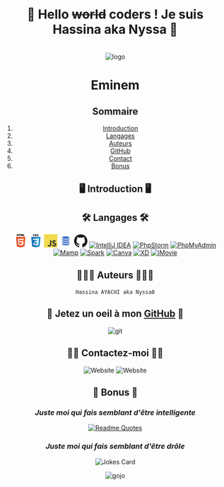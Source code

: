 <div align="center">

# 👋 Hello ~~world~~ coders ! Je suis Hassina aka Nyssa 👋
<br />
<center></center>
<img alt="logo" src="https://static.wixstatic.com/media/51e30d_d51e9a7675b14fec9050c17c133eb4e4~mv2.gif" width="300px"/>

# Eminem

## Sommaire
1. [Introduction](#-introduction-)
2. [Langages](#-langages-)
3. [Auteurs](#-auteurs-)
4. [GitHub](#-jetez-un-oeil-à-mon-github-)
5. [Contact](#-contactez-moi-)
6. [Bonus](#bonus)

## 🖥 Introduction 🖥


## 🛠 Langages 🛠

  [<img alt="HTML5" width="30px" src="https://raw.githubusercontent.com/github/explore/80688e429a7d4ef2fca1e82350fe8e3517d3494d/topics/html/html.png" />][webdevplaylist]
[<img alt="CSS3" width="30px" src="https://raw.githubusercontent.com/github/explore/80688e429a7d4ef2fca1e82350fe8e3517d3494d/topics/css/css.png" />][cssplaylist]
[<img alt="JavaScript" width="30px" src="https://raw.githubusercontent.com/github/explore/80688e429a7d4ef2fca1e82350fe8e3517d3494d/topics/javascript/javascript.png" />][jsplaylist]
[<img alt="SQL" width="30px" src="https://raw.githubusercontent.com/github/explore/80688e429a7d4ef2fca1e82350fe8e3517d3494d/topics/sql/sql.png" />][webdevplaylist]
[<img alt="GitHub" width="30px" src="https://raw.githubusercontent.com/github/explore/78df643247d429f6cc873026c0622819ad797942/topics/github/github.png" />][webdevplaylist]
[<img alt="IntelliJ IDEA" width="30px" src="https://upload.wikimedia.org/wikipedia/commons/thumb/9/9c/IntelliJ_IDEA_Icon.svg/1200px-IntelliJ_IDEA_Icon.svg.png" />][webdevplaylist]
[<img alt="PhpStorm" width="30px" src="https://upload.wikimedia.org/wikipedia/commons/thumb/c/c9/PhpStorm_Icon.svg/1200px-PhpStorm_Icon.svg.png" />][webdevplaylist]
[<img alt="PhpMyAdmin" width="30px" src="https://www.tuto-synology.fr/wp-content/uploads/2014/03/logo-phpmyadmin-1024x538.png" />][webdevplaylist]
[<img alt="Mamp" width="30px" src="https://www.mamp.info/images/icons/mamp-pro.png" />][webdevplaylist]
[<img alt="Spark" width="30px" src="https://theme.zdassets.com/theme_assets/942663/19b07c8c1d2149cd316f950522bba4bad78bf32a.png" />][webdevplaylist]
[<img alt="Canva" width="30px" src="https://upload.wikimedia.org/wikipedia/commons/3/3b/Canva_Logo.png" />][webdevplaylist]
[<img alt="XD" width="30px" src="https://upload.wikimedia.org/wikipedia/commons/thumb/c/c2/Adobe_XD_CC_icon.svg/2101px-Adobe_XD_CC_icon.svg.png" />][webdevplaylist]
[<img alt="iMovie" width="30px" src="https://help.apple.com/assets/5FA5CE6C0946225F74BB657F/5FA5CE6F0946225F74BB658D/fr_FR/7ed8a31ab3b640ddcc899151ffc16c9f.png" />][webdevplaylist]


## 👩🏻‍💻 Auteurs 🧑🏻‍💻
  ```
  Hassina AYACHI aka Nyssa0
  ```

## 👀 Jetez un oeil à mon [GitHub][GitHub] 👀
<img alt="git" src="https://media3.giphy.com/media/487L0pNZKONFN01oHO/giphy.gif?cid=790b7611243e5aec32fb90d5f0413a6f1f5685fcdbf9dbaf&rid=giphy.gif&ct=g" width="200px"/>

## 🤙🏼 Contactez-moi 🤙🏼

![Website](https://img.shields.io/website?logo=web&style=for-the-badge&up_color=black&up_message=Portfolio&url=https%3A%2F%2Fhassinaayachi.wixsite.com%2Fportfolio)
![Website](https://img.shields.io/website?color=%230A66C2&label=Linkedin&logo=Linkedin&logoColor=%230A66C2&style=for-the-badge&up_message=Click&url=https%3A%2F%2Fwww.linkedin.com%2Fin%2Fhassina-ayachi-2468991ab%2F)


## 💎 Bonus 💎
### _Juste moi qui fais semblant d'être intelligente_ ###
[![Readme Quotes](https://quotes-github-readme.vercel.app/api?type=horizontal)](https://github.com/piyushsuthar/github-readme-quotes)

### _Juste moi qui fais semblant d'être drôle_ ###

![Jokes Card](https://readme-jokes.vercel.app/api?bgColor=%23212529&textColor=%23ffddd2&qColor=%23FE4676&aColor=%23F3A628&borderColor=%23000&codeColor=%23f9c74f)

<img alt="gojo" src="https://c.tenor.com/H-NXH7iOy_gAAAAC/gojo-satoru-jujutsu-kaisen.gif" width="200px"/>

[portfolio]: https://hassinaayachi.wixsite.com/portfolio
[GitHub]: https://github.com/Nyssa0
[linkedin]: https://www.linkedin.com/in/hassina-ayachi-2468991ab/
[webdevplaylist]: https://www.youtube.com/playlist?list=PLkwxH9e_vrAJ0WbEsFA9W3I1W-g_BTsbt
[jsplaylist]: https://www.youtube.com/playlist?list=PLkwxH9e_vrALRJKu7wfXby3MKeflhTu6B
[cssplaylist]: https://www.youtube.com/playlist?list=PLkwxH9e_vrALSdvZuEh6gqQdmDoDIoqz4

</div>
